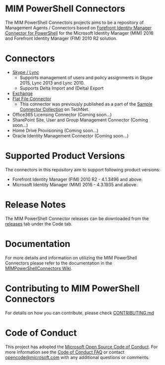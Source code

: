 # MIM PowerShell Connectors

The MIM PowerShell Connectors projects aims to be a repository of Management Agents / Connectors based on [Forefront Identity Manager Connector for PowerShell](http://go.microsoft.com/fwlink/?LinkId=393056) for the Microsoft Identity Manager (MIM) 2016 and Forefront Identity Manager (FIM) 2010 R2 solution.

# Connectors

 * [Skype / Lync][LyncConnector]
	 * Supports management of users and policy assignments in Skype 2015, Lync 2013 and Lync 2010.
	 * Supports Delta Import and (Delta) Export
 * [Exchange][ExchangeConnector]	 
 * [Flat File Connector][FlatFileConnector]
 	 *  This connector was previously published as a part of the [Sample Connector Collection][TechNetSampleConnectorCollection] on TechNet.
 * Office365 Licensing Connector (Coming soon...)
 * SharePoint Site, User and Group Management Connector (Coming soon...)
 * Home Drive Provisioning (Coming soon...)
 * Oracle Identity Management Connector (Coming soon...)

# Supported Product Versions

The connectors in this repository aim to support following product versions:

 * Forefront Identity Manager (FIM) 2010 R2 - 4.1.3496 and above.
 * Microsoft Identity Manager (MIM) 2016 - 4.3.1935 and above.


# Release Notes

The MIM PowerShell Connector releases can be downloaded from the [releases](https://github.com/Microsoft/MIMPowerShellConnectors/releases) tab under the Code tab.

# Documentation

For more details and information on utilizing the MIM PowerShell Connectors please refer to the documentation in the [MIMPowerShellConnectors Wiki](https://github.com/Microsoft/MIMPowerShellConnectors/wiki).

# Contributing to MIM PowerShell Connectors

For details on how you can contribute, please check [CONTRIBUTING.md](https://github.com/Microsoft/MIMPowerShellConnectors/blob/master/CONTRIBUTING.md)

[LyncConnector]: https://github.com/Microsoft/MIMPowerShellConnectors/wiki/Lync-Connector
[ExchangeConnector]: https://github.com/Microsoft/MIMPowerShellConnectors/wiki/Exchange-Connector
[FlatFileConnector]: https://github.com/Microsoft/MIMPowerShellConnectors/wiki/Flat-File-Connector
[TechNetSampleConnectorCollection]: http://social.technet.microsoft.com/wiki/contents/articles/23647.windows-powershell-connector-for-fim-2010-r2-sample-connector-collection.aspx

# Code of Conduct

This project has adopted the [Microsoft Open Source Code of Conduct](https://opensource.microsoft.com/codeofconduct/). For more information see the [Code of Conduct FAQ](https://opensource.microsoft.com/codeofconduct/faq/) or contact [opencode@microsoft.com](mailto:opencode@microsoft.com) with any additional questions or comments.
